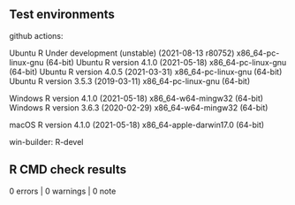 ## Test environments
github actions:

Ubuntu R Under development (unstable) (2021-08-13 r80752) x86_64-pc-linux-gnu (64-bit)
Ubuntu R version 4.1.0 (2021-05-18) x86_64-pc-linux-gnu (64-bit)
Ubuntu R version 4.0.5 (2021-03-31) x86_64-pc-linux-gnu (64-bit)
Ubuntu R version 3.5.3 (2019-03-11) x86_64-pc-linux-gnu (64-bit)

Windows R version 4.1.0 (2021-05-18) x86_64-w64-mingw32 (64-bit)
Windows R version 3.6.3 (2020-02-29) x86_64-w64-mingw32 (64-bit)

macOS R version 4.1.0 (2021-05-18) x86_64-apple-darwin17.0 (64-bit)

win-builder: R-devel

## R CMD check results

0 errors | 0 warnings | 0 note
